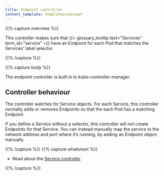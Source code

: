 ```yaml
---
title: Endpoint controller
content_template: templates/concept
---
```


{{% capture overview %}}

This controller makes sure that {{< glossary_tooltip text="Services" term_id="service" >}}
have an Endpoint for each Pod that matches the Services' label selector.

{{% /capture %}}

{{% capture body %}}

The endpoint controller is built in to kube-controller-manager.

## Controller behaviour

The controller watches for Service objects. For each Service, this
controller normally adds or removes Endpoints so that the each Pod has a matching
Endpoint.

If you define a Service without a selector, this controller will *not* create
Endpoints for that Service. You can instead manually map the service to the
network address and port where it’s running, by adding an Endpoint object manually.

{{% /capture %}}
{{% capture whatsnext %}}

* Read about the [Service controller](/docs/reference/controllers/service/)

{{% /capture %}}
